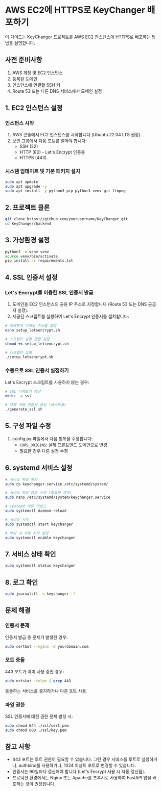 # AWS EC2에 HTTPS로 KeyChanger 배포하기

이 가이드는 KeyChanger 프로젝트를 AWS EC2 인스턴스에 HTTPS로 배포하는 방법을 설명합니다.

## 사전 준비사항

1. AWS 계정 및 EC2 인스턴스
2. 등록된 도메인
3. 인스턴스에 연결할 SSH 키
4. Route 53 또는 다른 DNS 서비스에서 도메인 설정

## 1. EC2 인스턴스 설정

### 인스턴스 시작

1. AWS 콘솔에서 EC2 인스턴스를 시작합니다 (Ubuntu 22.04 LTS 권장).
2. 보안 그룹에서 다음 포트를 열어야 합니다:
   - SSH (22)
   - HTTP (80) - Let's Encrypt 인증용
   - HTTPS (443)

### 시스템 업데이트 및 기본 패키지 설치

```bash
sudo apt update
sudo apt upgrade -y
sudo apt install -y python3-pip python3-venv git ffmpeg
```

## 2. 프로젝트 클론

```bash
git clone https://github.com/yourusername/KeyChanger.git
cd KeyChanger/backend
```

## 3. 가상환경 설정

```bash
python3 -m venv venv
source venv/bin/activate
pip install -r requirements.txt
```

## 4. SSL 인증서 설정

### Let's Encrypt를 이용한 SSL 인증서 발급

1. 도메인을 EC2 인스턴스의 공용 IP 주소로 지정합니다 (Route 53 또는 DNS 공급자 설정).
2. 제공된 스크립트를 실행하여 Let's Encrypt 인증서를 설치합니다:

```bash
# 도메인과 이메일 주소를 설정
nano setup_letsencrypt.sh

# 스크립트 실행 권한 설정
chmod +x setup_letsencrypt.sh

# 스크립트 실행
./setup_letsencrypt.sh
```

### 수동으로 SSL 인증서 설정하기

Let's Encrypt 스크립트를 사용하지 않는 경우:

```bash
# SSL 디렉토리 생성
mkdir -p ssl

# 자체 서명 인증서 생성 (테스트용)
./generate_ssl.sh
```

## 5. 구성 파일 수정

1. config.py 파일에서 다음 항목을 수정합니다:
   - `CORS_ORIGINS`: 실제 프론트엔드 도메인으로 변경
   - 필요한 경우 다른 설정 수정

## 6. systemd 서비스 설정

```bash
# 서비스 파일 복사
sudo cp keychanger.service /etc/systemd/system/

# 서비스 파일 경로 수정 (필요한 경우)
sudo nano /etc/systemd/system/keychanger.service

# systemd 데몬 리로드
sudo systemctl daemon-reload

# 서비스 시작
sudo systemctl start keychanger

# 부팅 시 자동 시작 설정
sudo systemctl enable keychanger
```

## 7. 서비스 상태 확인

```bash
sudo systemctl status keychanger
```

## 8. 로그 확인

```bash
sudo journalctl -u keychanger -f
```

## 문제 해결

### 인증서 문제

인증서 발급 중 문제가 발생한 경우:

```bash
sudo certbot --nginx -d yourdomain.com
```

### 포트 충돌

443 포트가 이미 사용 중인 경우:

```bash
sudo netstat -tulpn | grep 443
```

충돌하는 서비스를 중지하거나 다른 포트 사용.

### 파일 권한

SSL 인증서에 대한 권한 문제 발생 시:

```bash
sudo chmod 644 ./ssl/cert.pem
sudo chmod 600 ./ssl/key.pem
```

## 참고 사항

- 443 포트는 루트 권한이 필요할 수 있습니다. 그런 경우 서비스를 루트로 실행하거나, authbind를 사용하거나, 1024 이상의 포트로 변경할 수 있습니다.
- 인증서는 90일마다 갱신해야 합니다 (Let's Encrypt 사용 시 자동 갱신됨).
- 프로덕션 환경에서는 Nginx 또는 Apache를 프록시로 사용하여 FastAPI 앱을 배포하는 것이 권장됩니다.
